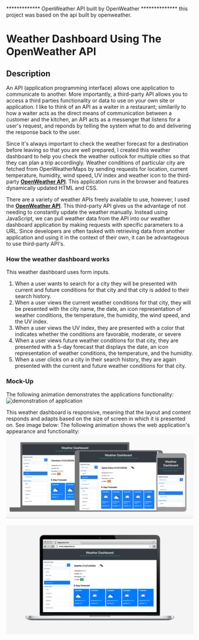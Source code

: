 ************* OpenWeather API built by OpenWeather **************
this project was based on the api built by openweather.


# Weather Dashboard Using The OpenWeather API

## Description

An API (application programming interface) allows one application to communicate to another. More importantly, a third-party API allows you to access a third parties functionality or data to use on your own site or application. I like to think of an API as a waiter in a restaurant; similarily to how a waiter acts as the direct means of communication between a customer and the kitchen, an API acts as a messenger that listens for a user's request, and reponds by telling the system what to do and delivering the response back to the user.

Since it's always important to check the weather forecast for a destination before leaving so that you are well prepared, I created this weather dashboard to help you check the weather outlook for multiple cities so that they can plan a trip accordingly. Weather conditions of particular city are fetched from OpenWeatherMaps by sending requests for location, current temperature, humidity, wind speed, UV index and weather icon to the third-party [**OpenWeather API**](https://openweathermap.org/api). This application runs in the browser and features dynamically updated HTML and CSS.

There are a variety of weather APIs freely available to use, however, I used the [**OpenWeather API**](https://openweathermap.org/api). This third-party API gives us the advantage of not needing to constantly update the weather manually. Instead using JavaScript, we can pull weather data from the API into our weather dashboard application by making requests with specific parameters to a URL. Since developers are often tasked with retrieving data from another application and using it in the context of their own, it can be advantageous to use third-party API's.

### How the weather dashboard works

This weather dashboard uses form inputs.

1. When a user wants to search for a city they will be presented with current and future conditions for that city and that city is added to their search history.
2. When a user views the current weather conditions for that city, they will be presented with the city name, the date, an icon representation of weather conditions, the temperature, the humidity, the wind speed, and the UV index.
3. When a user views the UV index, they are presented with a color that indicates whether the conditions are favorable, moderate, or severe
4. When a user views future weather conditions for that city, they are presented with a 5-day forecast that displays the date, an icon representation of weather conditions, the temperature, and the humidity.
5. When a user clicks on a city in their search history, they are again presented with the current and future weather conditions for that city.

### Mock-Up

The following animation demonstrates the applications functionality:
![demonstration of application](./assets/images/WeatherDashboardDemo.gif)

This weather dashboard is responsive, meaning that the layout and content responds and adapts based on the size of screen in which it is presented on. See image below:
The following animation shows the web application's appearance and functionality:
![responsive views](./assets/images/ResponsiveViews.png)

![screenshot of application](./assets/images/WeatherDashboardScreenshot.png)